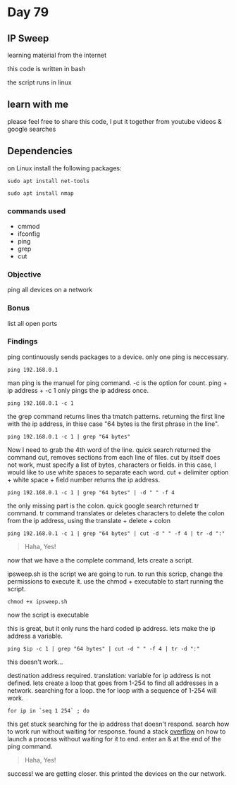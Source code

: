 # Day 79

## IP Sweep

learning material from the internet

this code is written in bash

the script runs in linux

## learn with me

please feel free to share this code, I put it together from youtube videos & google searches

##  Dependencies

on Linux install the following packages:
```
sudo apt install net-tools
```
```
sudo apt install nmap
```

### commands used
- cmmod
- ifconfig
- ping
- grep
- cut

### Objective

ping all devices on a network

### Bonus 

list all open ports


### Findings
ping continuously sends packages to a device. only one ping is neccessary.

    ping 192.168.0.1

man ping is the manuel for ping command. -c is the option for count.
ping + ip address + -c 1 only pings the ip address once.

    ping 192.168.0.1 -c 1


the grep command returns lines tha tmatch patterns. returning the first line with the ip address, in thise case "64 bytes is the first phrase in the line". 

    ping 192.168.0.1 -c 1 | grep "64 bytes"

Now I need to grab the 4th word of the line. quick search returned the command cut, removes sections from each line of files. cut by itself does not work, must specify a list of bytes, characters or fields. in this case, I would like to use white spaces to separate each word. cut + delimiter option + white space + field number returns the ip address.

    ping 192.168.0.1 -c 1 | grep "64 bytes" | -d " " -f 4

the only missing part is the colon.
quick google search returned tr command.
tr command translates or deletes characters to delete the colon from the ip address, using the translate + delete + colon

    ping 192.168.0.1 -c 1 | grep "64 bytes" | cut -d " " -f 4 | tr -d ":"

> Haha, Yes!

now that we have a the complete command, lets create a script.

ipsweep.sh is the script we are going to run. 
to run this scricp, change the permissions to execute it.
use the chmod + executable to start running the script.

    chmod +x ipsweep.sh

now the script is executable

this is great, but it only runs the hard coded ip address.
lets make the ip address a variable.

    ping $ip -c 1 | grep "64 bytes" | cut -d " " -f 4 | tr -d ":"

this doesn't work...

destination address required. 
translation: variable for ip address is not defined.
lets create a loop that goes from 1-254 to find all addresses in a network. searching for a loop. the for loop with a sequence of 1-254 will work.

    for ip in `seq 1 254` ; do

this get stuck searching for the ip address that doesn't respond.
search how to work run without waiting for response. found a stack [overflow](https://stackoverflow.com/questions/67466985/how-to-loop-run-an-executable-multiple-time-without-waiting-for-it-to-finish) on how to launch a process without waiting for it to end. enter an & at the end of the ping command.

> Haha, Yes!

success! we are getting closer.
this printed the devices on the our network.

